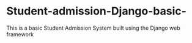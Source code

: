 # Student-admission-Django-basic-
This is a basic Student Admission System built using the Django web framework
